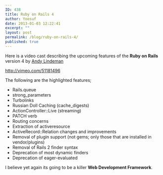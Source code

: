 ```yaml
---
ID: 438
title: Ruby on Rails 4
author: Yoosuf
date: 2013-01-03 12:22:41
excerpt: ""
layout: post
permalink: /blog/ruby-on-rails-4/
published: true
---
```

Here is a video cast describing the upcoming features of the <strong>Ruby on Rails</strong> version 4 by <a title="Andy Llindeman on Twitter" href="https://twitter.com/alindeman" target="_blank">Andy Lindeman</a>

http://vimeo.com/51181496

The following are the highlighted features;
<ul>
	<li>Rails.queue</li>
	<li>strong_parameters</li>
	<li>Turbolinks</li>
	<li>Russian Doll Caching (cache_digests)</li>
	<li>ActionController::Live (streaming)</li>
	<li>PATCH verb</li>
	<li>Routing concerns</li>
	<li>Extraction of activeresource</li>
	<li>ActiveRecord::Relation changes and improvements</li>
	<li>Removal of plugin support (not gems; only those that are installed in vendor/plugins)</li>
	<li>Removal of Rails 2 finder syntax</li>
	<li>Deprecation of most dynamic finders</li>
	<li>Deprecation of eager-evaluated</li>
</ul>
I believe yet again its going to be a killer <strong>Web Development Framework</strong>.